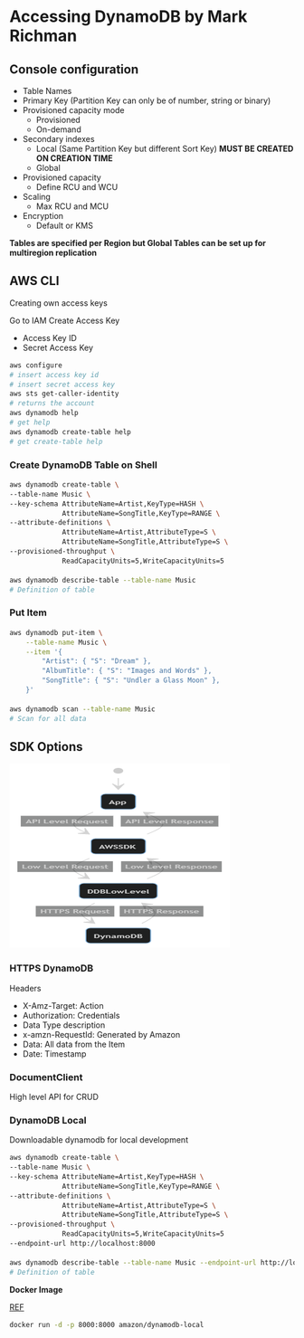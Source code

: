 # Accessing DynamoDB by Mark Richman

## Console configuration

* Table Names
* Primary Key (Partition Key can only be of number, string or binary)
* Provisioned capacity mode
    * Provisioned
    * On-demand 
* Secondary indexes
    * Local (Same Partition Key but different Sort Key) **MUST BE CREATED ON CREATION TIME**
    * Global 
* Provisioned capacity
    * Define RCU and WCU
* Scaling
    * Max RCU and MCU 
* Encryption
    * Default or KMS

**Tables are specified per Region but Global Tables can be set up for multiregion replication**

## AWS CLI

Creating own access keys

Go to IAM
Create Access Key
* Access Key ID
* Secret Access Key

```sh
aws configure
# insert access key id
# insert secret access key
aws sts get-caller-identity
# returns the account
aws dynamodb help
# get help
aws dynamodb create-table help
# get create-table help
```

### Create DynamoDB Table on Shell

```sh
aws dynamodb create-table \
--table-name Music \
--key-schema AttributeName=Artist,KeyType=HASH \
             AttributeName=SongTitle,KeyType=RANGE \
--attribute-definitions \
             AttributeName=Artist,AttributeType=S \
             AttributeName=SongTitle,AttributeType=S \
--provisioned-throughput \
             ReadCapacityUnits=5,WriteCapacityUnits=5

aws dynamodb describe-table --table-name Music
# Definition of table
```

### Put Item

```sh
aws dynamodb put-item \
    --table-name Music \
    --item '{
        "Artist": { "S": "Dream" },
        "AlbumTitle": { "S": "Images and Words" },
        "SongTitle": { "S": "Undler a Glass Moon" },
    }'

aws dynamodb scan --table-name Music
# Scan for all data
```

## SDK Options

<img alt="APP and AWS SDK Interaction" src="./assets/mermaid-diagram-20201102171134.png" />

### HTTPS DynamoDB

Headers

* X-Amz-Target: Action
* Authorization: Credentials
* Data Type description
* x-amzn-RequestId: Generated by Amazon
* Data: All data from the Item
* Date: Timestamp

### DocumentClient

High level API for CRUD

### DynamoDB Local

Downloadable dynamodb for local development

```sh
aws dynamodb create-table \
--table-name Music \
--key-schema AttributeName=Artist,KeyType=HASH \
             AttributeName=SongTitle,KeyType=RANGE \
--attribute-definitions \
             AttributeName=Artist,AttributeType=S \
             AttributeName=SongTitle,AttributeType=S \
--provisioned-throughput \
             ReadCapacityUnits=5,WriteCapacityUnits=5
--endpoint-url http://localhost:8000

aws dynamodb describe-table --table-name Music --endpoint-url http://localhost:8000
# Definition of table
```

**Docker Image**

[REF](https://hub.docker.com/r/amazon/dynamodb-local/)
```sh
docker run -d -p 8000:8000 amazon/dynamodb-local
```

